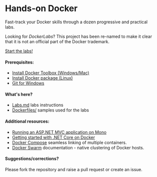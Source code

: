 # Hands-on Docker
Fast-track your Docker skills through a dozen progressive and practical labs.

Looking for *DockerLabs*? This project has been re-named to make it clear that it is not an official part of the Docker trademark.

[Start the labs!](/Labs.md)


#### Prerequisites:

- [Install Docker Toolbox (Windows/Mac)](https://docs.docker.com/engine/installation/#on-osx-and-windows)
- [Install Docker package (Linux)](https://docs.docker.com/engine/installation/)
- [Git for Windows](https://git-scm.com/downloads)

#### What's here?
- [Labs.md](/Labs.md) labs instructions
- [Dockerfiles/](/Dockerfiles) samples used for the labs

#### Additional resources:

* [Running an ASP.NET MVC application on Mono](http://www.mono-project.com/docs/web/aspnet/)
* [Getting started with .NET Core on Docker](http://dotnet.github.io/getting-started/)
* [Docker Compose](https://docs.docker.com/compose/overview/) seamless linking of multiple containers.
* [Docker Swarm](https://docs.docker.com/swarm/overview/) documentation - native clustering of Docker hosts.

#### Suggestions/corrections?

Please fork the repository and raise a pull request or create an issue.
